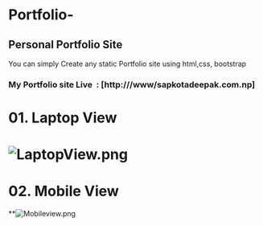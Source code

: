 # Portfolio-
Personal Portfolio Site
------------------------
You can simply Create any static Portfolio site using html,css, bootstrap

### My Portfolio site Live  : [http:///www/sapkotadeepak.com.np]

# **01\. Laptop View**

# ![LaptopView.png](https://github.com/Sjdpk/Portfolio-site/blob/main/screenshot/laptopview.png)

# **02\. Mobile View**

**![Mobileview.png](https://github.com/Sjdpk/Portfolio-site/blob/main/screenshot/mobileview.png)
